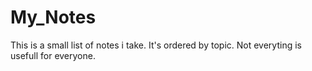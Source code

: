# My_Notes
This is a small list of notes i take. It's ordered by topic. Not everyting is usefull for everyone. 


